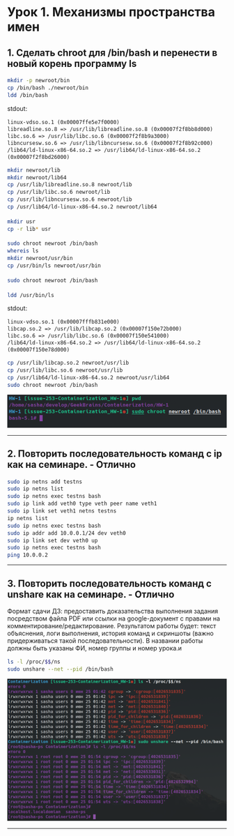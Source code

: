 

# Урок 1. Механизмы пространства имен

## 1. Сделать chroot для /bin/bash и перенести в новый корень программу ls

```sh
mkdir -p newroot/bin
cp /bin/bash ./newroot/bin
ldd /bin/bash
```

stdout:
```
linux-vdso.so.1 (0x00007ffe5e7f0000)
libreadline.so.8 => /usr/lib/libreadline.so.8 (0x00007f2f8bb8d000)
libc.so.6 => /usr/lib/libc.so.6 (0x00007f2f8b9a3000)
libncursesw.so.6 => /usr/lib/libncursesw.so.6 (0x00007f2f8b92c000)
/lib64/ld-linux-x86-64.so.2 => /usr/lib64/ld-linux-x86-64.so.2 (0x00007f2f8bd26000)
```

```sh
mkdir newroot/lib
mkdir newroot/lib64
cp /usr/lib/libreadline.so.8 newroot/lib
cp /usr/lib/libc.so.6 newroot/lib
cp /usr/lib/libncursesw.so.6 newroot/lib
cp /usr/lib64/ld-linux-x86-64.so.2 newroot/lib64

mkdir usr
cp -r lib* usr

sudo chroot newroot /bin/bash
whereis ls
mkdir newroot/usr/bin
cp /usr/bin/ls newroot/usr/bin

sudo chroot newroot /bin/bash

ldd /usr/bin/ls
```
stdout:
```
linux-vdso.so.1 (0x00007fffb831e000)
libcap.so.2 => /usr/lib/libcap.so.2 (0x00007f150e72b000)
libc.so.6 => /usr/lib/libc.so.6 (0x00007f150e541000)
/lib64/ld-linux-x86-64.so.2 => /usr/lib64/ld-linux-x86-64.so.2 (0x00007f150e78d000)
```
```sh
cp /usr/lib/libcap.so.2 newroot/usr/lib
cp /usr/lib/libc.so.6 newroot/usr/lib
cp /usr/lib64/ld-linux-x86-64.so.2 newroot/usr/lib64
sudo chroot newroot /bin/bash
```
![Результат](Screenshot_20230624_223644.png)

---

## 2. Повторить последовательность команд с ip как на семинаре. - Отлично

```sh
sudo ip netns add testns
sudo ip netns list
sudo ip netns exec testns bash
sudo ip link add veth0 type veth peer name veth1
sudo ip link set veth1 netns testns
ip netns list
sudo ip netns exec testns bash
sudo ip addr add 10.0.0.1/24 dev veth0
sudo ip link set dev veth0 up
sudo ip netns exec testns bash
ping 10.0.0.2
```

---

## 3. Повторить последовательность команд с unshare как на семинаре. - Отлично

Формат сдачи ДЗ: предоставить доказательства выполнения задания посредством файла PDF или ссылки на google-документ с правами на комментирование/редактирование.
Результатом работы будет: текст объяснения, логи выполнения, история команд и скриншоты (важно придерживаться такой последовательности).
В названии работы должны быть указаны ФИ, номер группы и номер урока.и

```sh
ls -l /proc/$$/ns
sudo unshare --net --pid /bin/bash
```

![Результат](Screenshot_20230625_015453.png)

---